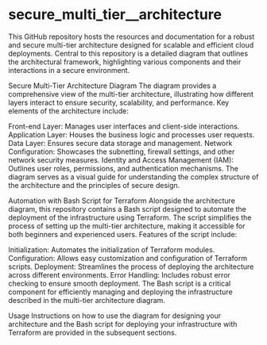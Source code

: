 # secure_multi_tier__architecture
This GitHub repository hosts the resources and documentation for a robust and secure multi-tier architecture designed for scalable and efficient cloud deployments. Central to this repository is a detailed diagram that outlines the architectural framework, highlighting various components and their interactions in a secure environment.

Secure Multi-Tier Architecture Diagram
The diagram provides a comprehensive view of the multi-tier architecture, illustrating how different layers interact to ensure security, scalability, and performance. Key elements of the architecture include:

Front-end Layer: Manages user interfaces and client-side interactions.
Application Layer: Houses the business logic and processes user requests.
Data Layer: Ensures secure data storage and management.
Network Configuration: Showcases the subnetting, firewall settings, and other network security measures.
Identity and Access Management (IAM): Outlines user roles, permissions, and authentication mechanisms.
The diagram serves as a visual guide for understanding the complex structure of the architecture and the principles of secure design.

Automation with Bash Script for Terraform
Alongside the architecture diagram, this repository contains a Bash script designed to automate the deployment of the infrastructure using Terraform. The script simplifies the process of setting up the multi-tier architecture, making it accessible for both beginners and experienced users. Features of the script include:

Initialization: Automates the initialization of Terraform modules.
Configuration: Allows easy customization and configuration of Terraform scripts.
Deployment: Streamlines the process of deploying the architecture across different environments.
Error Handling: Includes robust error checking to ensure smooth deployment.
The Bash script is a critical component for efficiently managing and deploying the infrastructure described in the multi-tier architecture diagram.

Usage
Instructions on how to use the diagram for designing your architecture and the Bash script for deploying your infrastructure with Terraform are provided in the subsequent sections.
